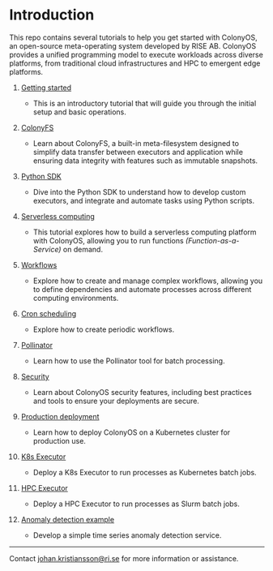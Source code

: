 # Introduction

This repo contains several tutorials to help you get started with ColonyOS, an open-source meta-operating system developed by RISE AB. ColonyOS provides a unified programming model to execute workloads across diverse platforms, from traditional cloud infrastructures and HPC to emergent edge platforms. 

1. [Getting started](01-getting-started/README.md)
    - This is an introductory tutorial that will guide you through the initial setup and basic operations.

2. [ColonyFS](02-colonyfs/README.md)
    - Learn about ColonyFS, a built-in meta-filesystem designed to simplify data transfer between executors and application while ensuring data integrity with features such as immutable snapshots.

3. [Python SDK](03-python/README.md)
    - Dive into the Python SDK to understand how to develop custom executors, and integrate and automate tasks using Python scripts.

4. [Serverless computing](04-faas/README.md)
    - This tutorial explores how to build a serverless computing platform with ColonyOS, allowing you to run functions *(Function-as-a-Service)* on demand.

5. [Workflows](05-workflows/README.md)
    - Explore how to create and manage complex workflows, allowing you to define dependencies and automate processes across different computing environments.

6. [Cron scheduling](06-crons/README.md)
    - Explore how to create periodic workflows.

7. [Pollinator](07-pollinator/README.md)
    - Learn how to use the Pollinator tool for batch processing.

8. [Security](08-security/README.md)
    - Learn about ColonyOS security features, including best practices and tools to ensure your deployments are secure.

9. [Production deployment](09-production/README.md) 
    - Learn how to deploy ColonyOS on a Kubernetes cluster for production use.

10. [K8s Executor](10-k8s-executor/README.md)
    - Deploy a K8s Executor to run processes as Kubernetes batch jobs.

11. [HPC Executor](11-hpc-executor/README.md)
    - Deploy a HPC Executor to run processes as Slurm batch jobs.

12. [Anomaly detection example](12-anomaly-detection/README.md)
    - Develop a simple time series anomaly detection service.

---

Contact [johan.kristiansson@ri.se](mailto:johan.kristiansson@ri.se) for more information or assistance.
